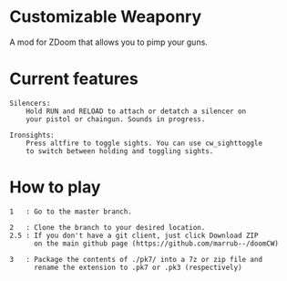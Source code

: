 Customizable Weaponry
======

A mod for ZDoom that allows you to pimp your guns.

Current features
===

	Silencers:
		Hold RUN and RELOAD to attach or detatch a silencer on
		your pistol or chaingun. Sounds in progress.
	
	Ironsights:
		Press altfire to toggle sights. You can use cw_sighttoggle
		to switch between holding and toggling sights.

How to play
===

	1	: Go to the master branch.

	2	: Clone the branch to your desired location.
	2.5	: If you don't have a git client, just click Download ZIP
		  on the main github page (https://github.com/marrub--/doomCW)

	3	: Package the contents of ./pk7/ into a 7z or zip file and
		  rename the extension to .pk7 or .pk3 (respectively)